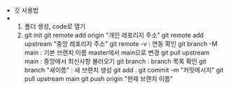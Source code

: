 - 깃 사용법
- 1) 폴더 생성, code로 열기
  2) git init
     git remote add origin "개인 레포리지 주소"
     git remote add upstream "중앙 레포리지 주소"
     git remote -v : 연동 확인
     git branch -M main : 기본 브랜치 이름 master에서 main으로 변경
     git pull upstream main : 중앙에서 최신사항 불러오기
     git branch : branch 목록 확인
     git branch "새이름" : 새 브랜치 생성
     git add .
     git commit -m "커밋메시지"
     git pull upstream main
     git push origin "현재 브랜치 이름"